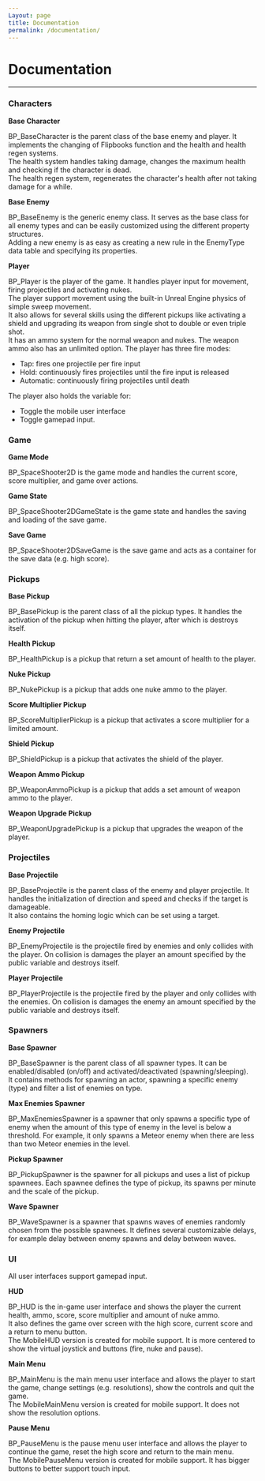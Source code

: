 ```yaml
---
Layout: page
title: Documentation
permalink: /documentation/
---
```


# Documentation

***

### Characters

__Base Character__

BP_BaseCharacter is the parent class of the base enemy and player. It implements the changing of Flipbooks function and the health and health regen systems.  
The health system handles taking damage, changes the maximum health and checking if the character is dead.  
The health regen system, regenerates the character's health after not taking damage for a while.
    
__Base Enemy__

BP_BaseEnemy is the generic enemy class. It serves as the base class for all enemy types and can be easily customized using the different property structures.  
Adding a new enemy is as easy as creating a new rule in the EnemyType data table and specifying its properties.

__Player__

BP_Player is the player of the game. It handles player input for movement, firing projectiles and activating nukes.  
The player support movement using the built-in Unreal Engine physics of simple sweep movement.  
It also allows for several skills using the different pickups like activating a shield and upgrading its weapon from single shot to double or even triple shot.  
It has an ammo system for the normal weapon and nukes. The weapon ammo also has an unlimited option.
The player has three fire modes:
* Tap: fires one projectile per fire input  
* Hold: continuously fires projectiles until the fire input is released  
* Automatic: continuously firing projectiles until death

The player also holds the variable for:
* Toggle the mobile user interface
* Toggle gamepad input.

### Game

__Game Mode__

BP_SpaceShooter2D is the game mode and handles the current score, score multiplier, and game over actions.

__Game State__

BP_SpaceShooter2DGameState is the game state and handles the saving and loading of the save game.

__Save Game__

BP_SpaceShooter2DSaveGame is the save game and acts as a container for the save data (e.g. high score).

### Pickups

__Base Pickup__

BP_BasePickup is the parent class of all the pickup types. It handles the activation of the pickup when hitting the player, after which is destroys itself.

__Health Pickup__

BP_HealthPickup is a pickup that return a set amount of health to the player.

__Nuke Pickup__

BP_NukePickup is a pickup that adds one nuke ammo to the player.

__Score Multiplier Pickup__

BP_ScoreMultiplierPickup is a pickup that activates a score multiplier for a limited amount.

__Shield Pickup__

BP_ShieldPickup is a pickup that activates the shield of the player.

__Weapon Ammo Pickup__

BP_WeaponAmmoPickup is a pickup that adds a set amount of weapon ammo to the player.

__Weapon Upgrade Pickup__

BP_WeaponUpgradePickup is a pickup that upgrades the weapon of the player.

### Projectiles

__Base Projectile__

BP_BaseProjectile is the parent class of the enemy and player projectile. It handles the initialization of direction and speed and checks if the target is damageable.  
It also contains the homing logic which can be set using a target.

__Enemy Projectile__

BP_EnemyProjectile is the projectile fired by enemies and only collides with the player. On collision is damages the player an amount specified by the public variable and destroys itself.

__Player Projectile__

BP_PlayerProjectile is the projectile fired by the player and only collides with the enemies. On collision is damages the enemy an amount specified by the public variable and destroys itself.

### Spawners

__Base Spawner__

BP_BaseSpawner is the parent class of all spawner types. It can be enabled/disabled (on/off) and activated/deactivated (spawning/sleeping).  
It contains methods for spawning an actor, spawning a specific enemy (type) and filter a list of enemies on type.

__Max Enemies Spawner__

BP_MaxEnemiesSpawner is a spawner that only spawns a specific type of enemy when the amount of this type of enemy in the level is below a threshold. For example, it only spawns a Meteor enemy when there are less than two Meteor enemies in the level.

__Pickup Spawner__

BP_PickupSpawner is the spawner for all pickups and uses a list of pickup spawnees. Each spawnee defines the type of pickup, its spawns per minute and the scale of the pickup.

__Wave Spawner__

BP_WaveSpawner is a spawner that spawns waves of enemies randomly chosen from the possible spawnees. It defines several customizable delays, for example delay between enemy spawns and delay between waves.

### UI

All user interfaces support gamepad input.

__HUD__

BP_HUD is the in-game user interface and shows the player the current health, ammo, score, score multiplier and amount of nuke ammo.  
It also defines the game over screen with the high score, current score and a return to menu button.  
The MobileHUD version is created for mobile support. It is more centered to show the virtual joystick and buttons (fire, nuke and pause).

__Main Menu__

BP_MainMenu is the main menu user interface and allows the player to start the game, change settings (e.g. resolutions), show the controls and quit the game.  
The MobileMainMenu version is created for mobile support. It does not show the resolution options.

__Pause Menu__

BP_PauseMenu is the pause menu user interface and allows the player to continue the game, reset the high score and return to the main menu.  
The MobilePauseMenu version is created for mobile support. It has bigger buttons to better support touch input.